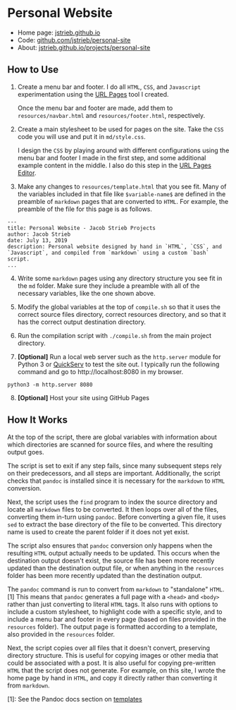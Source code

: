 # Personal Website

- Home page: [jstrieb.github.io](https://jstrieb.github.io)
- Code:
  [github.com/jstrieb/personal-site](http://github.com/jstrieb/personal-site)
- About:
  [jstrieb.github.io/projects/personal-site](http://jstrieb.github.io/projects/personal-site/)


## How to Use

1. Create a menu bar and footer. I do all `HTML`, `CSS`, and `Javascript`
   experimentation using the [URL Pages](https://github.com/jstrieb/urlpages)
   tool I created.

     Once the menu bar and footer are made, add them to `resources/navbar.html`
     and `resources/footer.html`, respectively.

2. Create a main stylesheet to be used for pages on the site. Take the `CSS`
   code you will use and put it in `md/style.css`.

     I design the `CSS` by playing around with different configurations using
     the menu bar and footer I made in the first step, and some additional
     example content in the middle. I also do this step in the
     [URL Pages Editor](https://jstrieb.github.io/urlpages).

3. Make any changes to `resources/template.html` that you see fit. Many of the
   variables included in that file like `$variable-name$` are defined in the
   preamble of `markdown` pages that are converted to `HTML`. For example, the
   preamble of the file for this page is as follows.

```
---
title: Personal Website - Jacob Strieb Projects
author: Jacob Strieb
date: July 13, 2019
description: Personal website designed by hand in `HTML`, `CSS`, and `Javascript`, and compiled from `markdown` using a custom `bash` script.
...
```

4. Write some `markdown` pages using any directory structure you see fit in the
   `md` folder. Make sure they include a preamble with all of the necessary
   variables, like the one shown above.

5. Modify the global variables at the top of `compile.sh` so that it uses the
   correct source files directory, correct resources directory, and so that it
   has the correct output destination directory.

6. Run the compilation script with `./compile.sh` from the main project
   directory.

7. **[Optional]** Run a local web server such as the `http.server`
   module for Python 3 or [QuickServ](https://github.com/jstrieb/quickserv) to
   test the site out. I typically run the following command and go to
   http://localhost:8080 in my browser.

```
python3 -m http.server 8080
```

8. **[Optional]** Host your site using GitHub Pages


## How It Works

At the top of the script, there are global variables with information about
which directories are scanned for source files, and where the resulting output
goes.

The script is set to exit if any step fails, since many subsequent steps rely
on their predecessors, and all steps are important. Additionally, the script
checks that `pandoc` is installed since it is necessary for the `markdown` to
`HTML` conversion.

Next, the script uses the `find` program to index the source directory and
locate all `markdown` files to be converted. It then loops over all of the
files, converting them in-turn using `pandoc`. Before converting a given file,
it uses `sed` to extract the base directory of the file to be converted.  This
directory name is used to create the parent folder if it does not yet exist.

The script also ensures that `pandoc` conversion only happens when the
resulting `HTML` output actually needs to be updated. This occurs when the
destination output doesn't exist, the source file has been more recently
updated than the destination output file, or when anything in the `resources`
folder has been more recently updated than the destination output.

The `pandoc` command is run to convert from `markdown` to "standalone"
`HTML`.[1]  This means that `pandoc` generates a full page with a `<head>` and
`<body>` rather than just converting to literal `HTML` tags. It also runs with
options to include a custom stylesheet, to highlight code with a specific
style, and to include a menu bar and footer in every page (based on files
provided in the `resources` folder). The output page is formatted according to
a template, also provided in the `resources` folder.

Next, the script copies over all files that it doesn't convert, preserving
directory structure. This is useful for copying images or other media that
could be associated with a post. It is also useful for copying pre-written
`HTML` that the script does not generate. For example, on this site, I wrote
the home page by hand in `HTML`, and copy it directly rather than converting
it from `markdown`.


[1]: See the Pandoc docs section on
[templates](https://pandoc.org/MANUAL.html#templates)
